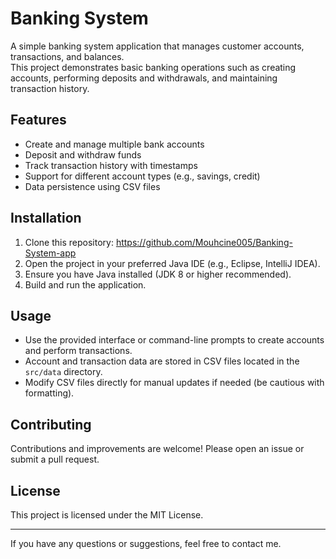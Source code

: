 # Banking System

A simple banking system application that manages customer accounts, transactions, and balances.  
This project demonstrates basic banking operations such as creating accounts, performing deposits and withdrawals, and maintaining transaction history.

## Features

- Create and manage multiple bank accounts  
- Deposit and withdraw funds  
- Track transaction history with timestamps  
- Support for different account types (e.g., savings, credit)  
- Data persistence using CSV files  

## Installation

1. Clone this repository: https://github.com/Mouhcine005/Banking-System-app  
2. Open the project in your preferred Java IDE (e.g., Eclipse, IntelliJ IDEA).
3. Ensure you have Java installed (JDK 8 or higher recommended).
4. Build and run the application.

## Usage

- Use the provided interface or command-line prompts to create accounts and perform transactions.  
- Account and transaction data are stored in CSV files located in the `src/data` directory.  
- Modify CSV files directly for manual updates if needed (be cautious with formatting).

## Contributing

Contributions and improvements are welcome! Please open an issue or submit a pull request.

## License

This project is licensed under the MIT License.

---

If you have any questions or suggestions, feel free to contact me.
